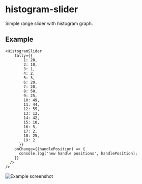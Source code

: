 # histogram-slider

Simple range slider with histogram graph.

## Example
```
<HistogramSlider
    tally={{
        1: 20,
        2: 10,
        3: 1,
        4: 2,
        5: 3,
        6: 20,
        7: 20,
        8: 50,
        9: 25,
        10: 49,
        11: 44,
        12: 55,
        13: 12,
        14: 42,
        15: 10,
        16: 5,
        17: 2,
        18: 25,
        19: 2
      }}
    onChange={(handlePosition) => {
      console.log('new handle positions', handlePosition);
    }}
  />
/>
```

![Example screenshot](https://i.imgur.com/YaDbZ2r.png)
